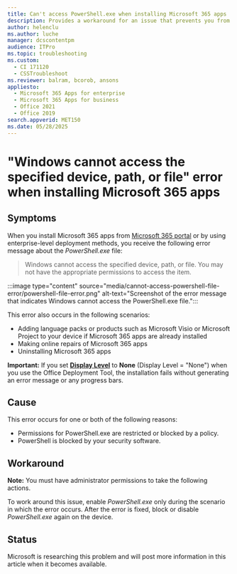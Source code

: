 ```yaml
---
title: Can't access PowerShell.exe when installing Microsoft 365 apps
description: Provides a workaround for an issue that prevents you from installing Microsoft 365 apps because PowerShell is blocked.
author: helenclu
ms.author: luche
manager: dcscontentpm
audience: ITPro
ms.topic: troubleshooting
ms.custom: 
  - CI 171120
  - CSSTroubleshoot
ms.reviewer: balram, bcorob, ansons
appliesto: 
  - Microsoft 365 Apps for enterprise
  - Microsoft 365 Apps for business
  - Office 2021
  - Office 2019
search.appverid: MET150
ms.date: 05/28/2025
---
```


# "Windows cannot access the specified device, path, or file" error when installing Microsoft 365 apps

## Symptoms

When you install Microsoft 365 apps from [Microsoft 365 portal](https://www.office.com/?auth=2) or by using enterprise-level deployment methods, you receive the following error message about the *PowerShell.exe* file:

> Windows cannot access the specified device, path, or file. You may not have the appropriate permissions to access the item.

:::image type="content" source="media/cannot-access-powershell-file-error/powershell-file-error.png" alt-text="Screenshot of the error message that indicates Windows cannot access the PowerShell.exe file.":::

This error also occurs in the following scenarios:

- Adding language packs or products such as Microsoft Visio or Microsoft Project to your device if Microsoft 365 apps are already installed
- Making online repairs of Microsoft 365 apps
- Uninstalling Microsoft 365 apps

**Important:** If you set [**Display Level**](/deployoffice/office-deployment-tool-configuration-options#display-element) to **None** (Display Level = "None") when you use the Office Deployment Tool, the installation fails without generating an error message or any progress bars.

## Cause

This error occurs for one or both of the following reasons:

- Permissions for PowerShell.exe are restricted or blocked by a policy.
- PowerShell is blocked by your security software.

## Workaround

**Note:** You must have administrator permissions to take the following actions.

To work around this issue, enable *PowerShell.exe* only during the scenario in which the error occurs. After the error is fixed, block or disable *PowerShell.exe* again on the device.

## Status

Microsoft is researching this problem and will post more information in this article when it becomes available.
